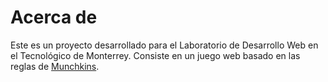 # Acerca de

Este es un proyecto desarrollado para el Laboratorio de Desarrollo Web en el Tecnológico de Monterrey. Consiste en un juego web basado en las reglas de [Munchkins](https://munchkin.game/new-players/).  
